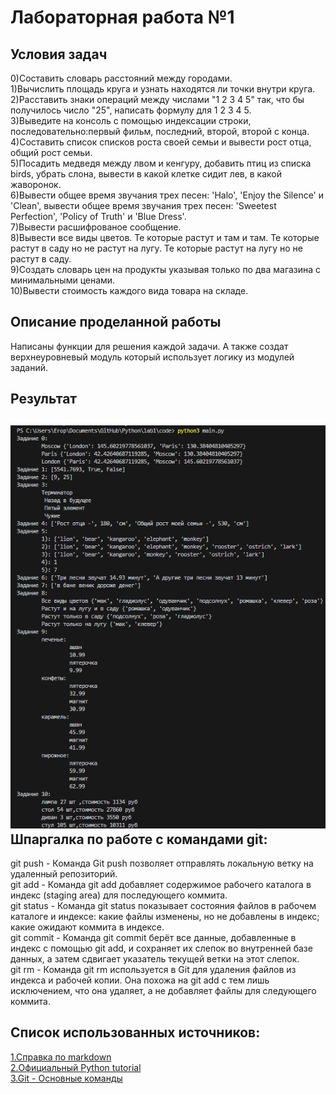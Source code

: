 # Лабораторная работа №1
## Условия задач
0)Составить словарь расстояний между городами.\
1)Вычислить площадь круга и узнать находятся ли точки внутри круга.\
2)Расставить знаки операций между числами "1 2 3 4 5" так, что бы получилось число "25", написать формулу для 1 2 3 4 5.\
3)Выведите на консоль с помощью индексации строки, последовательно:первый фильм, последний, второй, второй с конца.\
4)Составить список списков роста своей семьи и вывести рост отца, общий рост семьи.\
5)Посадить медведя между лвом и кенгуру, добавить птиц из списка birds, убрать слона, вывести в какой клетке сидит лев, в какой жаворонок.\
6)Вывести общее время звучания трех песен: 'Halo', 'Enjoy the Silence' и 'Clean', вывести общее время звучания трех песен: 'Sweetest Perfection', 'Policy of Truth' и 'Blue Dress'.\
7)Вывести расшифрованое сообщение.\
8)Вывести все виды цветов. Те которые растут и там и там. Те которые растут в саду но не растут на лугу. Те которые растут на лугу но не растут в саду.\
9)Создать словарь цен на продукты указывая только по два магазина с минимальными ценами.\
10)Вывести стоимость каждого вида товара на складе.
## Описание проделанной работы
Написаны функции для решения каждой задачи. А также создат верхнеуровневый модуль который использует логику из модулей заданий.
## Результат
![](image.png)\
Шпаргалка по работе с командами git:
---
git push - Команда Git push позволяет отправлять локальную ветку на удаленный репозиторий.\
git add - Команда git add добавляет содержимое рабочего каталога в индекс (staging area) для последующего коммита.\
git status - Команда git status показывает состояния файлов в рабочем каталоге и индексе: какие файлы изменены, но не добавлены в индекс; какие ожидают коммита в индексе.\
git commit - Команда git commit берёт все данные, добавленные в индекс с помощью git add, и сохраняет их слепок во внутренней базе данных, а затем сдвигает указатель текущей ветки на этот слепок. \
git rm - Команда git rm используется в Git для удаления файлов из индекса и рабочей копии. Она похожа на git add с тем лишь исключением, что она удаляет, а не добавляет файлы для следующего коммита.


Список использованных источников:
---
[1.Справка по markdown](https://doka.guide/tools/markdown)\
[2.Официальный Python tutorial](https://docs.python.org/3/tutorial)\
[3.Git - Основные команды](https://git-scm.com/book/ru/v2)
